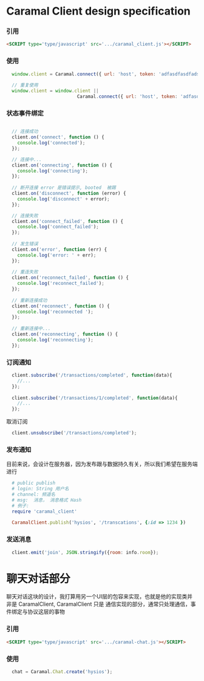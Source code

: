 # Caramal Client design specification

### 引用

```html
<SCRIPT type='type/javascript' src='.../caramal_client.js'></SCRIPT>
```


### 使用

```js
  window.client = Caramal.connect({ url: 'host', token: 'adfasdfasdfadsf'});
    
  // 重复使用
  window.client = window.client ||
                          Caramal.connect({ url: 'host', token: 'adfasdfasdfadsf'});
```


### 状态事件绑定

```js

  // 连接成功
  client.on('connect', function () {
    console.log('connected');
  });

  // 连接中... 
  client.on('connecting', function () {
    console.log('connecting');
  });
  
  // 断开连接 error 是错误提示, booted  被踢
  client.on('disconnect', function (error) {
    console.log('disconnect' + error);
  });

  // 连接失败
  client.on('connect_failed', function () {
    console.log('connect_failed');
  });
  
  // 发生错误
  client.on('error', function (err) {
    console.log('error: ' + err);
  });
  
  // 重连失败
  client.on('reconnect_failed', function () {
    console.log('reconnect_failed');
  });
  
  // 重新连接成功
  client.on('reconnect', function () {
    console.log('reconnected ');
  });
  
  // 重新连接中...
  client.on('reconnecting', function () {
    console.log('reconnecting');
  });

```

### 订阅通知

```js 
  client.subscribe('/transactions/completed', function(data){
    //...
  });
  
  client.subscribe('/transactions/1/completed', function(data){
    //...
  });  
```

取消订阅

```js 
  client.unsubscribe('/transactions/completed');
```

### 发布通知
目前来说，会设计在服务器，因为发布跟与数据持久有关，所以我们希望在服务端进行

```ruby
  # public publish
  # login: String 用户名
  # channel: 频道名
  # msg:  消息， 消息格式 Hash
  # 例子:
  require 'caramal_client'
  
  CaramalClient.publish('hysios', '/transcations', {:id => 1234 })
```

### 发送消息 
```js
  client.emit('join', JSON.stringify({room: info.room});
```

# 聊天对话部分
聊天对话这块的设计，我打算用另一个UI层的包容来实现，也就是他的实现类并非是 CaramalClient, CaramalClient 只是
通信实现的部分，通常只处理通信，事件绑定与协议这层的事物

### 引用
```html
<SCRIPT type='type/javascript' src='.../caramal-chat.js'></SCRIPT>
```

### 使用

```js
  chat = Caramal.Chat.create('hysios');
```

